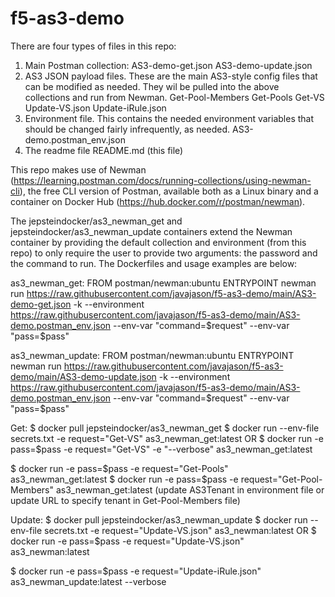 # f5-as3-demo

There are four types of files in this repo:
1. Main Postman collection:
  AS3-demo-get.json
  AS3-demo-update.json
2. AS3 JSON payload files. These are the main AS3-style config files that can be modified as needed. They wil be pulled into the above collections and run from Newman.
  Get-Pool-Members
  Get-Pools
  Get-VS
  Update-VS.json
  Update-iRule.json 
3. Environment file. This contains the needed environment variables that should be changed fairly infrequently, as needed.
  AS3-demo.postman_env.json
4. The readme file
  README.md (this file)


This repo makes use of Newman (https://learning.postman.com/docs/running-collections/using-newman-cli), the free CLI version of Postman, available both as a Linux binary and a container on Docker Hub (https://hub.docker.com/r/postman/newman).

The jepsteindocker/as3_newman_get and jepsteindocker/as3_newman_update containers extend the Newman container by providing the default collection and environment (from this repo) to only require the user to provide two arguments: the password and the command to run.
The Dockerfiles and usage examples are below:

  as3_newman_get:
    FROM postman/newman:ubuntu
    ENTRYPOINT newman run https://raw.githubusercontent.com/javajason/f5-as3-demo/main/AS3-demo-get.json -k --environment https://raw.githubusercontent.com/javajason/f5-as3-demo/main/AS3-demo.postman_env.json --env-var "command=$request" --env-var "pass=$pass"

  as3_newman_update:
    FROM postman/newman:ubuntu
    ENTRYPOINT newman run https://raw.githubusercontent.com/javajason/f5-as3-demo/main/AS3-demo-update.json -k --environment https://raw.githubusercontent.com/javajason/f5-as3-demo/main/AS3-demo.postman_env.json --env-var "command=$request" --env-var "pass=$pass"

Get:
$ docker pull jepsteindocker/as3_newman_get
$ docker run --env-file secrets.txt -e request="Get-VS" as3_newman_get:latest
  OR
$ docker run -e pass=$pass -e request="Get-VS" -e "--verbose" as3_newman_get:latest

$ docker run -e pass=$pass -e request="Get-Pools" as3_newman_get:latest
$ docker run -e pass=$pass -e request="Get-Pool-Members" as3_newman_get:latest
	(update AS3Tenant in environment file or update URL to specify tenant in Get-Pool-Members file)

Update:
$ docker pull jepsteindocker/as3_newman_update
$ docker run --env-file secrets.txt -e request="Update-VS.json" as3_newman:latest
  OR
$ docker run -e pass=$pass -e request="Update-VS.json" as3_newman:latest

$ docker run -e pass=$pass -e request="Update-iRule.json" as3_newman_update:latest --verbose
